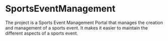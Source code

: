 # SportsEventManagement
The project is a Sports Event Management Portal that manages the creation and management of a sports event. It makes it easier to maintain the different aspects of a sports event.
